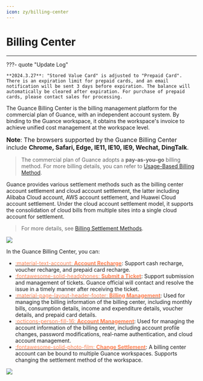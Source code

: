 ```yaml
---
icon: zy/billing-center
---
```


# Billing Center
---

???- quote "Update Log"

    **2024.3.27**: "Stored Value Card" is adjusted to "Prepaid Card". There is an expiration limit for prepaid cards, and an email notification will be sent 3 days before expiration. The balance will automatically be cleared after expiration. For purchase of prepaid cards, please contact sales for processing.

The Guance Billing Center is the billing management platform for the commercial plan of Guance, with an independent account system. By binding to the Guance workspace, it obtains the workspace's invoice to achieve unified cost management at the workspace level.

<font size=3>**Note**: The browsers supported by the Guance Billing Center include **Chrome, Safari, Edge, IE11, IE10, IE9, Wechat, DingTalk**.</font>

> The commercial plan of Guance adopts a **pay-as-you-go** billing method. For more billing details, you can refer to [Usage-Based Billing Method](../billing/billing-method/index.md).

Guance provides various settlement methods such as the billing center account settlement and cloud account settlement, the latter including Alibaba Cloud account, AWS account settlement, and Huawei Cloud account settlement. Under the cloud account settlement model, it supports the consolidation of cloud bills from multiple sites into a single cloud account for settlement.

> For more details, see [Billing Settlement Methods](../billing/billing-account/index.md).

![](img/billing-index-1.png)


In the Guance Billing Center, you can:

<div class="grid cards" markdown>

- [<font color="coral"> :material-text-account: __Account Recharge__</font>](../billing-center/account-wallet/index.md): Support cash recharge, voucher recharge, and prepaid card recharge.
- [<font color="coral"> :fontawesome-solid-headphones: __Submit a Ticket__</font>](../billing-center/support-center.md): Support submission and management of tickets. Guance official will contact and resolve the issue in a timely manner after receiving the ticket.
- [<font color="coral"> :material-page-layout-header-footer: __Billing Management__</font>](../billing-center/billing-management.md): Used for managing the billing information of the billing center, including monthly bills, consumption details, income and expenditure details, voucher details, and prepaid card details.    
- [<font color="coral"> :octicons-person-fill-16: __Account Management__</font>](../billing-center/account-management.md): Used for managing the account information of the billing center, including account profile changes, password modifications, real-name authentication, and cloud account management.
- [<font color="coral"> :fontawesome-solid-photo-film: __Change Settlement__</font>](../billing/billing-account/index.md): A billing center account can be bound to multiple Guance workspaces. Supports changing the settlement method of the workspace.
</div>


![](img/3.billing_cost_1.png)
